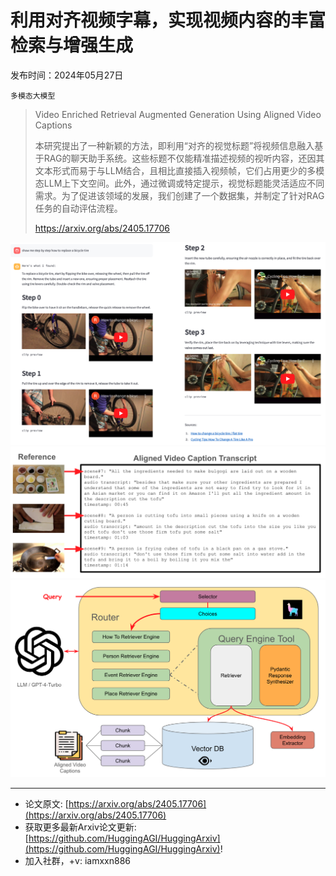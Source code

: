 # 利用对齐视频字幕，实现视频内容的丰富检索与增强生成
发布时间：2024年05月27日

`多模态大模型`
> Video Enriched Retrieval Augmented Generation Using Aligned Video Captions
>
> 本研究提出了一种新颖的方法，即利用“对齐的视觉标题”将视频信息融入基于RAG的聊天助手系统。这些标题不仅能精准描述视频的视听内容，还因其文本形式而易于与LLM结合，且相比直接插入视频帧，它们占用更少的多模态LLM上下文空间。此外，通过微调或特定提示，视觉标题能灵活适应不同需求。为了促进该领域的发展，我们创建了一个数据集，并制定了针对RAG任务的自动评估流程。
>
> https://arxiv.org/abs/2405.17706

![](https://raw.githubusercontent.com/HuggingAGI/HuggingArxiv/main/paper_images/2405.17706/teaser.png)
![](https://raw.githubusercontent.com/HuggingAGI/HuggingArxiv/main/paper_images/2405.17706/transcript.png)
![](https://raw.githubusercontent.com/HuggingAGI/HuggingArxiv/main/paper_images/2405.17706/system.png)

<hr />

- 论文原文: [https://arxiv.org/abs/2405.17706](https://arxiv.org/abs/2405.17706)
- 获取更多最新Arxiv论文更新: [https://github.com/HuggingAGI/HuggingArxiv](https://github.com/HuggingAGI/HuggingArxiv)!
- 加入社群，+v: iamxxn886